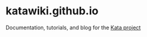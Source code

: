 # katawiki.github.io

Documentation, tutorials, and blog for the [Kata project](https://kata.wiki)

